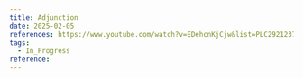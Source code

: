 ```yaml
---
title: Adjunction
date: 2025-02-05
references: https://www.youtube.com/watch?v=EDehcnKjCjw&list=PLC292123722B1B450&index=15
tags:
  - In_Progress
reference:
---
```

